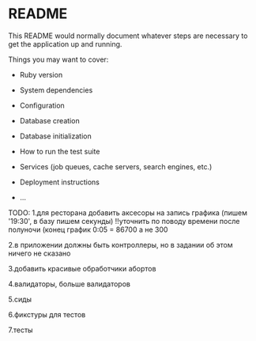 # README

This README would normally document whatever steps are necessary to get the
application up and running.

Things you may want to cover:

* Ruby version

* System dependencies

* Configuration

* Database creation

* Database initialization

* How to run the test suite

* Services (job queues, cache servers, search engines, etc.)

* Deployment instructions

* ...

TODO:
1.для ресторана добавить аксесоры на запись графика (пишем '19:30', в базу пишем секунды) !!уточнить по поводу времени после полуночи (конец график 0:05 = 86700 а не 300

2.в приложении должны быть контроллеры, но в задании об этом ничего не сказано

3.добавить красивые обработчики абортов

4.валидаторы, больше валидаторов

5.сиды

6.фикстуры для тестов

7.тесты